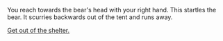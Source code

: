 You reach towards the bear's head with your right hand. This startles the
bear. It scurries backwards out of the tent and runs away.


[Get out of the shelter.](get-out/get-out.md)
